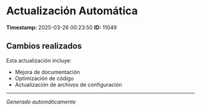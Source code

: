 # Actualización Automática

**Timestamp:** 2025-03-26 00:23:50
**ID:** 11049

## Cambios realizados

Esta actualización incluye:
- Mejora de documentación
- Optimización de código
- Actualización de archivos de configuración

---
*Generado automáticamente*
